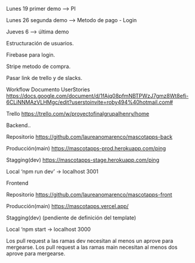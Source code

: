 Lunes 19 primer demo --> PI

Lunes 26 segunda demo --> Metodo de pago - Login

Jueves 6 --> última demo

Estructuración de usuarios.

Firebase para login.

Stripe metodo de compra.

Pasar link de trello y de slacks.

Workflow
Documento UserStories
https://docs.google.com/document/d/1fAjq08pfmNBTPWzJ7gmz8Wt8efi-6CLiNNMAzVLHMgc/edit?userstoinvite=roby494%40hotmail.com#

Trello
https://trello.com/w/proyectofinalgrupalhenry/home

Backend..

Repositorio
https://github.com/laureanomarenco/mascotapps-back

Producción(main)
https://mascotapps-prod.herokuapp.com/ping

Stagging(dev)
https://mascotapps-stage.herokuapp.com/ping

Local
‘npm run dev’ → localhost 3001

Frontend

Repositorio
https://github.com/laureanomarenco/mascotapps-front

Producción(main)
https://mascotapps.vercel.app/

Stagging(dev)
(pendiente de definición del template)

Local
‘npm start → localhost 3000

Los pull request a las ramas dev necesitan al menos un aprove para mergearse. Los pull request a las ramas main necesitan al menos dos aprove para mergearse.
